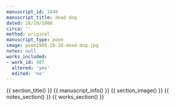 ```yaml
---
manuscript_id: 1840
manuscript_title: dead dog
dated: 28/10/1980
circa: ''
method: original
manuscript_type: poem
image: poem1980-10-28-dead-dog.jpg
notes: null
works_included:
- work_id: 987
  altered: 'yes'
  edited: 'no'
---
```


{{ section_title() }}
{{ manuscript_info() }}
{{ section_image() }}
{{ notes_section() }}
{{ works_section() }}
